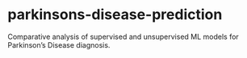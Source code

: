 # parkinsons-disease-prediction
Comparative analysis of supervised and unsupervised ML models for Parkinson’s Disease diagnosis.
